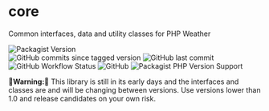 # core

Common interfaces, data and utility classes for PHP Weather

![Packagist Version](https://img.shields.io/packagist/v/php-weather/common)  
![GitHub commits since tagged version](https://img.shields.io/github/commits-since/php-weather/common/0.4.0)
![GitHub last commit](https://img.shields.io/github/last-commit/php-weather/common)  
![GitHub Workflow Status](https://img.shields.io/github/actions/workflow/status/php-weather/common/php.yml?branch=main)
![GitHub](https://img.shields.io/github/license/php-weather/common)
![Packagist PHP Version Support](https://img.shields.io/packagist/php-v/php-weather/common)


**🚨Warning:🚨** This library is still in its early days 
and the interfaces and classes are and will be changing between
versions. Use versions lower than 1.0 and release candidates on your 
own risk.
